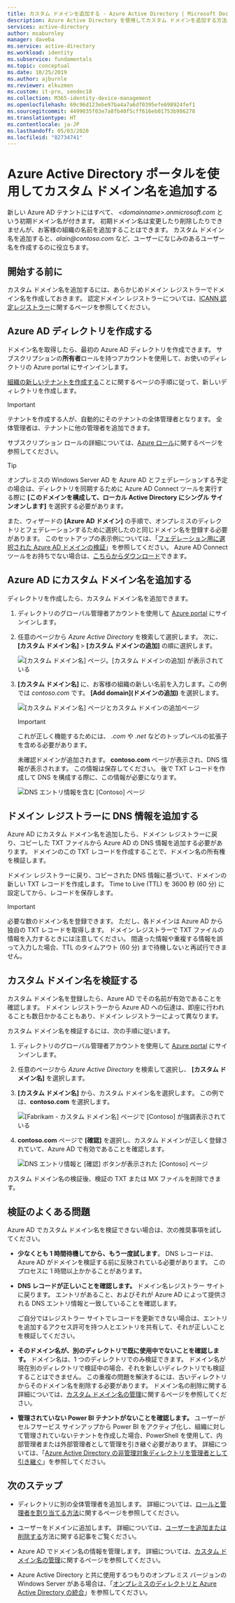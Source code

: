```yaml
---
title: カスタム ドメインを追加する - Azure Active Directory | Microsoft Docs
description: Azure Active Directory を使用してカスタム ドメインを追加する方法について説明します。
services: active-directory
author: msaburnley
manager: daveba
ms.service: active-directory
ms.workload: identity
ms.subservice: fundamentals
ms.topic: conceptual
ms.date: 10/25/2019
ms.author: ajburnle
ms.reviewer: elkuzmen
ms.custom: it-pro, seodec18
ms.collection: M365-identity-device-management
ms.openlocfilehash: 69c96d123ebe97ba4a7a6df0395efe698924fef1
ms.sourcegitcommit: 4499035f03e7a8fb40f5cff616eb01753b986278
ms.translationtype: HT
ms.contentlocale: ja-JP
ms.lasthandoff: 05/03/2020
ms.locfileid: "82734741"
---
```

# <a name="add-your-custom-domain-name-using-the-azure-active-directory-portal"></a>Azure Active Directory ポータルを使用してカスタム ドメイン名を追加する

新しい Azure AD テナントにはすべて、 *\<domainname>.onmicrosoft.com* という初期ドメイン名が付きます。 初期ドメイン名は変更したり削除したりできませんが、お客様の組織の名前を追加することはできます。 カスタム ドメイン名を追加すると、*alain\@contoso.com* など、ユーザーになじみのあるユーザー名を作成するのに役立ちます。

## <a name="before-you-begin"></a>開始する前に

カスタム ドメイン名を追加するには、あらかじめドメイン レジストラーでドメイン名を作成しておきます。 認定ドメイン レジストラーについては、[ICANN 認定レジストラー](https://www.icann.org/registrar-reports/accredited-list.html)に関するページを参照してください。

## <a name="create-your-directory-in-azure-ad"></a>Azure AD ディレクトリを作成する

ドメイン名を取得したら、最初の Azure AD ディレクトリを作成できます。 サブスクリプションの**所有者**ロールを持つアカウントを使用して、お使いのディレクトリの Azure portal にサインインします。

[組織の新しいテナントを作成する](active-directory-access-create-new-tenant.md#create-a-new-tenant-for-your-organization)ことに関するページの手順に従って、新しいディレクトリを作成します。

>[!IMPORTANT]
>テナントを作成する人が、自動的にそのテナントの全体管理者となります。 全体管理者は、テナントに他の管理者を追加できます。

サブスクリプション ロールの詳細については、[Azure ロール](../../role-based-access-control/rbac-and-directory-admin-roles.md#azure-roles)に関するページを参照してください。

>[!TIP]
> オンプレミスの Windows Server AD を Azure AD とフェデレーションする予定の場合は、ディレクトリを同期するために Azure AD Connect ツールを実行する際に **[このドメインを構成して、ローカル Active Directory にシングル サインオンします]** を選択する必要があります。
>
> また、ウィザードの **[Azure AD ドメイン]** の手順で、オンプレミスのディレクトリとフェデレーションするために選択したのと同じドメイン名を登録する必要があります。 このセットアップの表示例については、「[フェデレーション用に選択された Azure AD ドメインの検証](../hybrid/how-to-connect-install-custom.md#verify-the-azure-ad-domain-selected-for-federation)」を参照してください。 Azure AD Connect ツールをお持ちでない場合は、[こちらからダウンロード](https://go.microsoft.com/fwlink/?LinkId=615771)できます。

## <a name="add-your-custom-domain-name-to-azure-ad"></a>Azure AD にカスタム ドメイン名を追加する

ディレクトリを作成したら、カスタム ドメイン名を追加できます。

1. ディレクトリのグローバル管理者アカウントを使用して [Azure portal](https://portal.azure.com/) にサインインします。

1. 任意のページから *Azure Active Directory* を検索して選択します。 次に、 **[カスタム ドメイン名]**  >  **[カスタム ドメインの追加]** の順に選択します。

    ![[カスタム ドメイン名] ページ。[カスタム ドメインの追加] が表示されている](media/add-custom-domain/add-custom-domain.png)

1. **[カスタム ドメイン名]** に、お客様の組織の新しい名前を入力します。この例では *contoso.com* です。 **[Add domain]\(ドメインの追加\)** を選択します。

    ![[カスタム ドメイン名] ページとカスタム ドメインの追加ページ](media/add-custom-domain/add-custom-domain-blade.png)

    >[!IMPORTANT]
    >これが正しく機能するためには、 *.com* や *.net* などのトップレベルの拡張子を含める必要があります。

    未確認ドメインが追加されます。 **contoso.com** ページが表示され、DNS 情報が表示されます。 この情報は保存してください。 後で TXT レコードを作成して DNS を構成する際に、この情報が必要になります。

    ![DNS エントリ情報を含む [Contoso] ページ](media/add-custom-domain/contoso-blade-with-dns-info.png)

## <a name="add-your-dns-information-to-the-domain-registrar"></a>ドメイン レジストラーに DNS 情報を追加する

Azure AD にカスタム ドメイン名を追加したら、ドメイン レジストラーに戻り、コピーした TXT ファイルから Azure AD の DNS 情報を追加する必要があります。 ドメインのこの TXT レコードを作成することで、ドメイン名の所有権を検証します。

ドメイン レジストラーに戻り、コピーされた DNS 情報に基づいて、ドメインの新しい TXT レコードを作成します。 Time to Live (TTL) を 3600 秒 (60 分) に設定してから、レコードを保存します。

>[!IMPORTANT]
>必要な数のドメイン名を登録できます。 ただし、各ドメインは Azure AD から独自の TXT レコードを取得します。 ドメイン レジストラーで TXT ファイルの情報を入力するときには注意してください。 間違った情報や重複する情報を誤って入力した場合、TTL のタイムアウト (60 分) まで待機しないと再試行できません。

## <a name="verify-your-custom-domain-name"></a>カスタム ドメイン名を検証する

カスタム ドメイン名を登録したら、Azure AD でその名前が有効であることを確認します。 ドメイン レジストラーから Azure AD への伝達は、即座に行われることも数日かかることもあり、ドメイン レジストラーによって異なります。

カスタム ドメイン名を検証するには、次の手順に従います。

1. ディレクトリのグローバル管理者アカウントを使用して [Azure portal](https://portal.azure.com/) にサインインします。

1. 任意のページから *Azure Active Directory* を検索して選択し、 **[カスタム ドメイン名]** を選択します。

1. **[カスタム ドメイン名]** から、カスタム ドメイン名を選択します。 この例では、**contoso.com** を選択します。

    ![[Fabrikam - カスタム ドメイン名] ページで [Contoso] が強調表示されている](media/add-custom-domain/custom-blade-with-contoso-highlighted.png)

1. **contoso.com** ページで **[確認]** を選択し、カスタム ドメインが正しく登録されていて、Azure AD で有効であることを確認します。

    ![DNS エントリ情報と [確認] ボタンが表示された [Contoso] ページ](media/add-custom-domain/contoso-blade-with-dns-info-verify.png)

カスタム ドメイン名の検証後、検証の TXT または MX ファイルを削除できます。

## <a name="common-verification-issues"></a>検証のよくある問題

Azure AD でカスタム ドメイン名を検証できない場合は、次の推奨事項を試してください。

- **少なくとも 1 時間待機してから、もう一度試します**。 DNS レコードは、Azure AD がドメインを検証する前に反映されている必要があります。 このプロセスに 1 時間以上かかることがあります。

- **DNS レコードが正しいことを確認します。** ドメイン名レジストラー サイトに戻ります。 エントリがあること、およびそれが Azure AD によって提供される DNS エントリ情報と一致していることを確認します。

  ご自分ではレジストラー サイトでレコードを更新できない場合は、エントリを追加するアクセス許可を持つ人とエントリを共有して、それが正しいことを検証してください。

- **そのドメイン名が、別のディレクトリで既に使用中でないことを確認します。** ドメイン名は、1 つのディレクトリでのみ検証できます。 ドメイン名が現在別のディレクトリで検証中の場合、それを新しいディレクトリでも検証することはできません。 この重複の問題を解決するには、古いディレクトリからそのドメイン名を削除する必要があります。 ドメイン名の削除に関する詳細については、[カスタム ドメイン名の管理](../users-groups-roles/domains-manage.md)に関するページを参照してください。

- **管理されていない Power BI テナントがないことを確認します。** ユーザーがセルフサービス サインアップから Power BI をアクティブ化し、組織に対して管理されていないテナントを作成した場合、PowerShell を使用して、内部管理者または外部管理者として管理を引き継ぐ必要があります。 詳細については、「[Azure Active Directory の非管理対象ディレクトリを管理者として引き継ぐ](../users-groups-roles/domains-admin-takeover.md)」を参照してください。

## <a name="next-steps"></a>次のステップ

- ディレクトリに別の全体管理者を追加します。 詳細については、[ロールと管理者を割り当てる方法](active-directory-users-assign-role-azure-portal.md)に関するページを参照してください。

- ユーザーをドメインに追加します。 詳細については、[ユーザーを追加または削除する](add-users-azure-active-directory.md)方法に関する記事をご覧ください。

- Azure AD でドメイン名の情報を管理します。 詳細については、[カスタム ドメイン名の管理](../users-groups-roles/domains-manage.md)に関するページを参照してください。

- Azure Active Directory と共に使用するつもりのオンプレミス バージョンの Windows Server がある場合は、「[オンプレミスのディレクトリと Azure Active Directory の統合](../connect/active-directory-aadconnect.md)」を参照してください。
